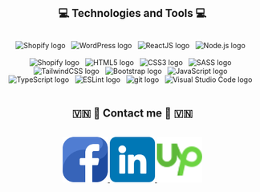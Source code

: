<h2 align="center">💻 Technologies and Tools 💻</h2>
<br />

<div align="center">
  <span
    ><img
      src="https://img.shields.io/badge/Shopify-282C34?logo=Shopify&logoColor=95bf47"
      alt="Shopify logo"
      title="Shopify"
      height="25"
  /></span>
  &nbsp;
  <span
    ><img
      src="https://img.shields.io/badge/WordPress-282C34?logo=wordPress&logoColor=21759B"
      alt="WordPress logo"
      title="WordPress"
      height="25"
  /></span>
  &nbsp;
  <span
    ><img
      src="https://img.shields.io/badge/ReactJS-282C34?logo=react&logoColor=61DAFB"
      alt="ReactJS logo"
      title="ReactJS"
      height="25"
  /></span>
  &nbsp;
  <span
    ><img
      src="https://img.shields.io/badge/Node.js-282C34?logo=node.js&logoColor=00F200"
      alt="Node.js logo"
      title="Node.js"
      height="25"
  /></span>
  &nbsp;
</div>
<br />

<div align="center">
  <span
    ><img
      src="https://img.shields.io/badge/Shopify-282C34?logo=Shopify&logoColor=95bf47"
      alt="Shopify logo"
      title="Shopify"
      height="25"
  /></span>
  &nbsp;
  <span
    ><img
      src="https://img.shields.io/badge/HTML5-282C34?logo=HTML5&logoColor=E34F26"
      alt="HTML5 logo"
      title="HTML5"
      height="25"
  /></span>
  &nbsp;
  <span
    ><img
      src="https://img.shields.io/badge/CSS3-282C34?logo=CSS3&logoColor=1572B6"
      alt="CSS3 logo"
      title="CSS3"
      height="25"
  /></span>
  &nbsp;
  <span
    ><img
      src="https://img.shields.io/badge/Sass-282C34?logo=sass&logoColor=CC6699"
      alt="SASS logo"
      title="SASS"
      height="25"
  /></span>
  &nbsp;
  <span
    ><img
      src="https://img.shields.io/badge/Tailwind%20CSS-282C34?logo=tailwind-css&logoColor=38B2AC"
      alt="TailwindCSS logo"
      title="TailwindCSS"
      height="25"
  /></span>
  &nbsp;
  <span
    ><img
      src="https://img.shields.io/badge/Bootstrap-282C34?logo=bootstrap&logoColor=7952B3"
      alt="Bootstrap logo"
      title="Bootstrap"
      height="25"
  /></span>
  &nbsp;
  <span
    ><img
      src="https://img.shields.io/badge/JavaScript-282C34?logo=javascript&logoColor=F7DF1E"
      alt="JavaScript logo"
      title="JavaScript"
      height="25"
  /></span>
  &nbsp;
  <span
    ><img
      src="https://img.shields.io/badge/TypeScript-282C34?logo=typescript&logoColor=3178C6"
      alt="TypeScript logo"
      title="TypeScript"
      height="25"
  /></span>
  &nbsp;
  <span
    ><img
      src="https://img.shields.io/badge/ESLint-282C34?logo=eslint&logoColor=4B32C3"
      alt="ESLint logo"
      title="ESLint"
      height="25"
  /></span>
  &nbsp;
  <span
    ><img
      src="https://img.shields.io/badge/git-282C34?logo=git&logoColor=F05032"
      alt="git logo"
      title="git"
      height="25"
  /></span>
  &nbsp;
  <span
    ><img
      src="https://img.shields.io/badge/VS%20Code-282C34?logo=visual-studio-code&logoColor=007ACC"
      alt="Visual Studio Code logo"
      title="Visual Studio Code"
      height="25"
  /></span>
  &nbsp;
</div>
<br />

<h2 align="center">🇻🇳 📧 Contact me 📧 🇻🇳</h2>
<br />

<div align="center">
  <div align="center" dir="auto">
    <a href="https://www.facebook.com/profile.php?id=100034130810966" target="_blank" rel="nofollow">
      <img width="90" height="90" src="/images/facebook.png" alt="Facebook" style="max-width: 100%;">
    </a>
    <a href="https://www.facebook.com/profile.php?id=100034130810966" target="_blank" rel="nofollow">
      <img width="90" height="90" src="/images/linkedin.png" alt="Linkedin" style="max-width: 100%;">
    </a>
    <a href="https://www.facebook.com/profile.php?id=100034130810966" target="_blank" rel="nofollow">
      <img width="90" height="90" src="/images/upwork.svg" alt="Upwork" style="max-width: 100%;">
    </a>
  </div>
</div>
